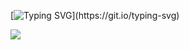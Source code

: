 [![Typing SVG](https://readme-typing-svg.herokuapp.com/?color=0d4b75&size=45&center=true&vCenter=true&width=1000&lines=Hi,+My+Name+Is+Kevin+DS+Wesselka;I'm+20+Years+Old;Be+Welcome+To+Browse+Here!)](https://git.io/typing-svg)

<img src="[https://opensea.io/assets/matic/0x2953399124f0cbb46d2cbacd8a89cf0599974963/80390060030853805991279322829627921456173715833405309723844447999009675542529/](https://giphy.com/gifs/loop-pills-pill-Xn9LiRRXf2dy48Ot16?utm_source=media-link&utm_medium=landing&utm_campaign=Media%20Links&utm_term=)">
